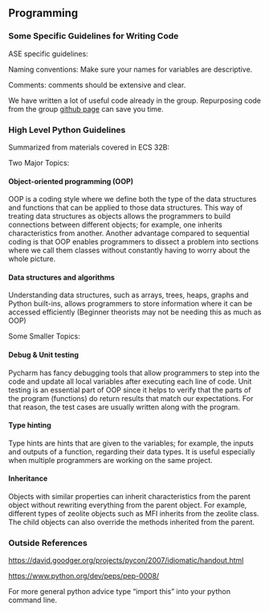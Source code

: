 
## Programming

### Some Specific Guidelines for Writing Code

ASE specific guidelines: 

Naming conventions: Make sure your names for variables are descriptive.

Comments: comments should be extensive and clear.

We have written a lot of useful code already in the group. Repurposing code from the group [github page](https://github.com/kul-group) can save you time.

### High Level Python Guidelines

Summarized from materials covered in ECS 32B:

Two Major Topics:

#### Object-oriented programming (OOP)
OOP is a coding style where we define both the type of the data structures and functions that can be applied to those data structures. This way of treating data structures as objects allows the programmers to build connections between different objects; for example, one inherits characteristics from another. Another advantage compared to sequential coding is that OOP enables programmers to dissect a problem into sections where we call them classes without constantly having to worry about the whole picture.

#### Data structures and algorithms
Understanding data structures, such as arrays, trees, heaps, graphs and Python built-ins, allows programmers to store information where it can be accessed efficiently (Beginner theorists may not be needing this as much as OOP)

Some Smaller Topics:

#### Debug & Unit testing
Pycharm has fancy debugging tools that allow programmers to step into the code and update all local variables after executing each line of code. Unit testing is an essential part of OOP since it helps to verify that the parts of the program (functions) do return results that match our expectations. For that reason, the test cases are usually written along with the program.

#### Type hinting
Type hints are hints that are given to the variables; for example, the inputs and outputs of a function, regarding their data types. It is useful especially when multiple programmers are working on the same project.

#### Inheritance
Objects with similar properties can inherit characteristics from the parent object without rewriting everything from the parent object. For example, different types of zeolite objects such as MFI inherits from the zeolite class. The child objects can also override the methods inherited from the parent.

### Outside References

https://david.goodger.org/projects/pycon/2007/idiomatic/handout.html

https://www.python.org/dev/peps/pep-0008/


For more general python advice type “import this” into your python command line.


